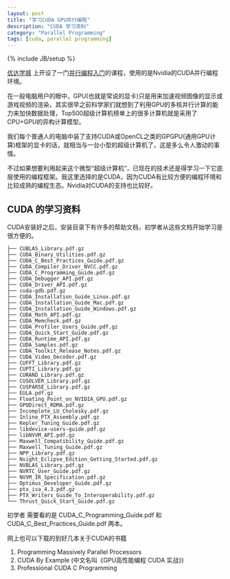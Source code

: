 ```yaml
---
layout: post
title: "学习CUDA GPU并行编程"
description: "CUDA 学习资料"
category: "Parallel Programming"
tags: [cuda, parallel programming]
---
```

{% include JB/setup %}





[优达学城](http://www.youdaxue.com) 上开设了一门[并行编程入门](http://cn.udacity.com/course/intro-to-parallel-programming--cs344)的课程，使用的是Nvidia的CUDA并行编程环境。


在一般电脑用户的眼中，GPU(也就是常说的显卡)只是用来加速视频图像的显示或游戏视频的渲染，其实很早之前科学家们就想到了利用GPU的多核并行计算的能力来加快数据处理，Top500超级计算机榜单上的很多计算机就是采用了CPU+GPU的异构计算模型。 

我们每个普通人的电脑中装了支持CUDA或OpenCL之类的GPGPU(通用GPU计算)框架的显卡的话，就相当与一台小型的超级计算机了，这是多么令人激动的事情。 

不过如果想要利用起来这个微型“超级计算机”，已现在的技术还是得学习一下它底层使用的编程框架。我这里选择的是CUDA，因为CUDA有比较方便的编程环境和比较成熟的编程生态。Nvidia对CUDA的支持也比较好。


## CUDA 的学习资料

CUDA安装好之后，安装目录下有许多的帮助文档，初学者从这些文档开始学习是很方便的。

    ├── CUBLAS_Library.pdf.gz
    ├── CUDA_Binary_Utilities.pdf.gz
    ├── CUDA_C_Best_Practices_Guide.pdf.gz
    ├── CUDA_Compiler_Driver_NVCC.pdf.gz
    ├── CUDA_C_Programming_Guide.pdf.gz
    ├── CUDA_Debugger_API.pdf.gz
    ├── CUDA_Driver_API.pdf.gz
    ├── cuda-gdb.pdf.gz
    ├── CUDA_Installation_Guide_Linux.pdf.gz
    ├── CUDA_Installation_Guide_Mac.pdf.gz
    ├── CUDA_Installation_Guide_Windows.pdf.gz
    ├── CUDA_Math_API.pdf.gz
    ├── CUDA_Memcheck.pdf.gz
    ├── CUDA_Profiler_Users_Guide.pdf.gz
    ├── CUDA_Quick_Start_Guide.pdf.gz
    ├── CUDA_Runtime_API.pdf.gz
    ├── CUDA_Samples.pdf.gz
    ├── CUDA_Toolkit_Release_Notes.pdf.gz
    ├── CUDA_Video_Decoder.pdf.gz
    ├── CUFFT_Library.pdf.gz
    ├── CUPTI_Library.pdf.gz
    ├── CURAND_Library.pdf.gz
    ├── CUSOLVER_Library.pdf.gz
    ├── CUSPARSE_Library.pdf.gz
    ├── EULA.pdf.gz
    ├── Floating_Point_on_NVIDIA_GPU.pdf.gz
    ├── GPUDirect_RDMA.pdf.gz
    ├── Incomplete_LU_Cholesky.pdf.gz
    ├── Inline_PTX_Assembly.pdf.gz
    ├── Kepler_Tuning_Guide.pdf.gz
    ├── libdevice-users-guide.pdf.gz
    ├── libNVVM_API.pdf.gz
    ├── Maxwell_Compatibility_Guide.pdf.gz
    ├── Maxwell_Tuning_Guide.pdf.gz
    ├── NPP_Library.pdf.gz
    ├── Nsight_Eclipse_Edition_Getting_Started.pdf.gz
    ├── NVBLAS_Library.pdf.gz
    ├── NVRTC_User_Guide.pdf.gz
    ├── NVVM_IR_Specification.pdf.gz
    ├── Optimus_Developer_Guide.pdf.gz
    ├── ptx_isa_4.3.pdf.gz
    ├── PTX_Writers_Guide_To_Interoperability.pdf.gz
    └── Thrust_Quick_Start_Guide.pdf.gz

初学者 需要看的是  CUDA_C_Programming_Guide.pdf 和 CUDA_C_Best_Practices_Guide.pdf 两本。


网上也可以下载的到好几本关于CUDA的书籍

1. Programming Massively Parallel Processors
2. CUDA By Example (中文名叫《GPU高性能编程 CUDA 实战》)
3. Professional CUDA C Programming










